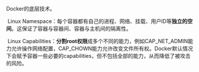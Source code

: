 Docker的底层技术。

​	Linux Namespace：每个容器都有自己的进程、网络、挂载、用户ID等**独立的空间**。这保证了容器与容器间、容器与主机间的隔离性。

​	Linux Capabilities：**分割root权限**成多个不同的能力，例如CAP_NET_ADMIN能力允许操作网络配置，CAP_CHOWN能力允许改变文件所有权。Docker默认情况下会赋予容器一些必要的capabilities，但不包括全部的能力，从而降低了被攻击的风险。
